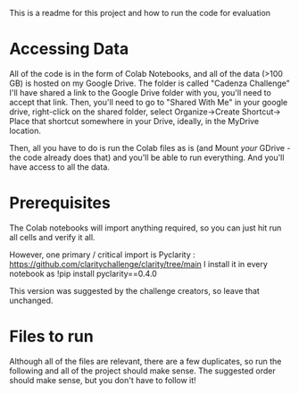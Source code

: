 This is a readme for this project and how to run the code for evaluation

# Accessing Data
All of the code is in the form of Colab Notebooks, and all of the data (>100 GB) is hosted on my Google Drive. The folder is called "Cadenza Challenge"
I'll have shared a link to the Google Drive folder with you, you'll need to accept that link. Then, you'll need to go to "Shared With Me" in your google drive, right-click on the shared folder, select 
Organize->Create Shortcut->     Place that shortcut somewhere in your Drive, ideally, in the MyDrive location.

Then, all you have to do is run the Colab files as is (and Mount *your* GDrive - the code already does that) and you'll be able to run everything. And you'll have access to all the data.


# Prerequisites
The Colab notebooks will import anything required, so you can just hit run all cells and verify it all.

However, one primary / critical import is Pyclarity : https://github.com/claritychallenge/clarity/tree/main
I install it in every notebook as !pip install pyclarity==0.4.0 

This version was suggested by the challenge creators, so leave that unchanged.


# Files to run

Although all of the files are relevant, there are a few duplicates, so run the following and all of the project should make sense. The suggested order should make sense, but you don't have to follow it!

